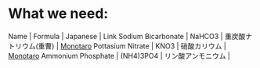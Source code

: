 # What we need:

Name | Formula | Japanese | Link
Sodium Bicarbonate | NaHCO3 | 重炭酸ナトリウム(重曹) | [Monotaro](https://www.monotaro.com/p/1922/2534/)
Pottasium Nitrate | KNO3 | 硝酸カリウム | [Monotaro](https://www.monotaro.com/p/1171/6172/)
Ammonium Phosphate | (NH4)3PO4 | リン酸アンモニウム | 
